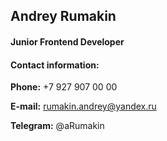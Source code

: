 ## Andrey Rumakin

#### Junior Frontend Developer

#### Contact information:

**Phone:** +7 927 907 00 00

**E-mail:** rumakin.andrey@yandex.ru

**Telegram:** @aRumakin
